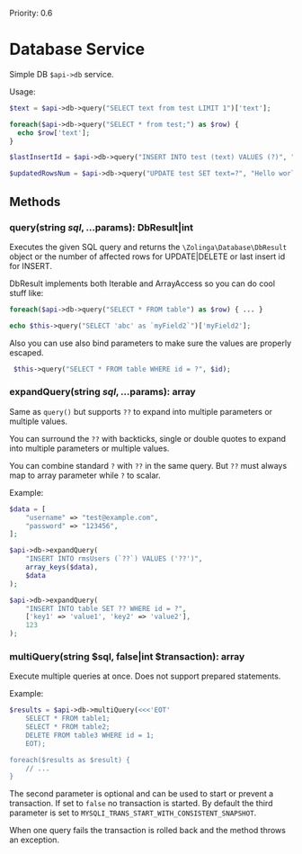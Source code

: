 Priority: 0.6

# Database Service

Simple DB `$api->db` service.

Usage:
```php
$text = $api->db->query("SELECT text from test LIMIT 1")['text'];

foreach($api->db->query("SELECT * from test;") as $row) {
  echo $row['text'];
}

$lastInsertId = $api->db->query("INSERT INTO test (text) VALUES (?)", "Hello world!");

$updatedRowsNum = $api->db->query("UPDATE test SET text=?", "Hello world! ". date('c'));
```

## Methods

### query(string $sql, ...$params): DbResult|int

Executes the given SQL query and returns the `\Zolinga\Database\DbResult` object or the number of affected rows for UPDATE|DELETE or last insert id for INSERT.

DbResult implements both Iterable and ArrayAccess so you can do cool stuff like:

```php
foreach($api->db->query("SELECT * FROM table") as $row) { ... }

echo $this->query("SELECT 'abc' as `myField2`")['myField2'];
```

Also you can use also bind parameters to make sure the values are properly escaped.

```php
 $this->query("SELECT * FROM table WHERE id = ?", $id);
```

### expandQuery(string $sql, ...$params): array

Same as `query()` but supports `??` to expand into multiple parameters or multiple values.

You can surround the `??` with backticks, single or double quotes to expand into multiple parameters or multiple values.

You can combine standard `?` with `??` in the same query. But `??` must always map to array parameter while `?` to scalar.
 
Example:

```php
$data = [
    "username" => "test@example.com",
    "password" => "123456",
];

$api->db->expandQuery(
    "INSERT INTO rmsUsers (`??`) VALUES ('??')", 
    array_keys($data), 
    $data
);

$api->db->expandQuery(
    "INSERT INTO table SET ?? WHERE id = ?", 
    ['key1' => 'value1', 'key2' => 'value2'], 
    123
);
```

### multiQuery(string $sql, false|int $transaction): array

Execute multiple queries at once. Does not support prepared statements.

Example: 

```php
$results = $api->db->multiQuery(<<<'EOT'
    SELECT * FROM table1; 
    SELECT * FROM table2; 
    DELETE FROM table3 WHERE id = 1;
    EOT);

foreach($results as $result) {
    // ...
}
```

The second parameter is optional and can be used to start or prevent a transaction. If set to `false` no transaction is started. By default
the third parameter is set to `MYSQLI_TRANS_START_WITH_CONSISTENT_SNAPSHOT`.

When one query fails the transaction is rolled back and the method throws an exception.